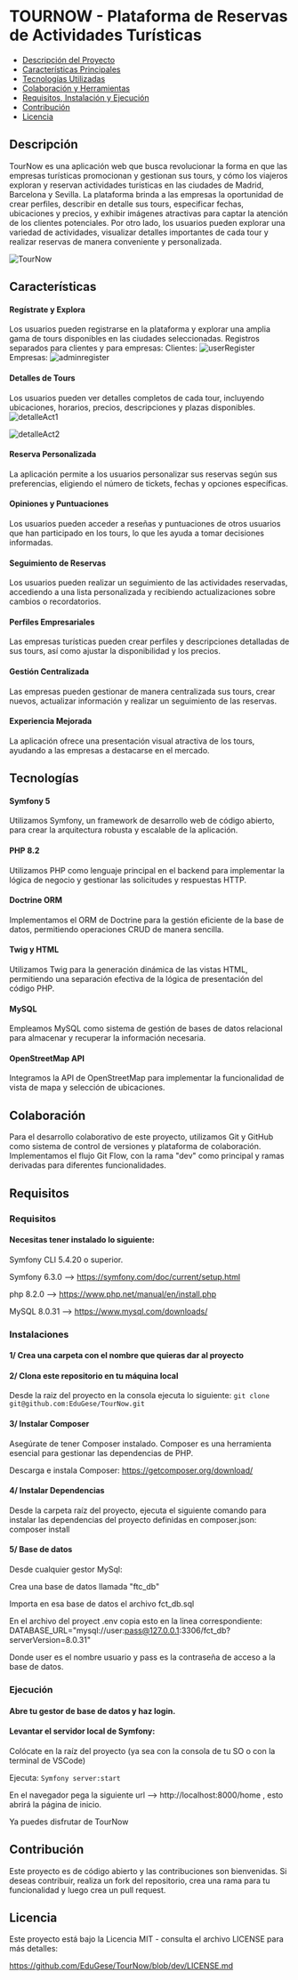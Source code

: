 # TOURNOW - Plataforma de Reservas de Actividades Turísticas


- [Descripción del Proyecto](#descripción)
- [Características Principales](#Características)
- [Tecnologías Utilizadas](#Tecnologías)
- [Colaboración y Herramientas](#Colaboración)
- [Requisitos, Instalación y Ejecución](#Requisitos)
- [Contribución](#Contribución)
- [Licencia](#Licencia)




## Descripción

TourNow es una aplicación web que busca revolucionar la forma en que las empresas turísticas promocionan y gestionan sus tours, y cómo los viajeros exploran y reservan actividades turísticas en las ciudades de Madrid, Barcelona y Sevilla. La plataforma brinda a las empresas la oportunidad de crear perfiles, describir en detalle sus tours, especificar fechas, ubicaciones y precios, y exhibir imágenes atractivas para captar la atención de los clientes potenciales. Por otro lado, los usuarios pueden explorar una variedad de actividades, visualizar detalles importantes de cada tour y realizar reservas de manera conveniente y personalizada.

![TourNow](https://github.com/EduGese/TourNow/assets/122921699/ba563f48-ab8d-4ce4-80db-c11fa36087d9)



## Características

#### Regístrate y Explora
Los usuarios pueden registrarse en la plataforma y explorar una amplia gama de tours disponibles en las ciudades seleccionadas. Registros separados para clientes y para empresas:
Clientes:
![userRegister](https://github.com/EduGese/TourNow/assets/122921699/d5da9ef9-a289-486d-af7d-84a9fe5a22b2)
Empresas:
![adminregister](https://github.com/EduGese/TourNow/assets/122921699/e991a177-e5ae-4271-8863-57d98577b995)





#### Detalles de Tours
Los usuarios pueden ver detalles completos de cada tour, incluyendo ubicaciones, horarios, precios, descripciones y plazas disponibles.
![detalleAct1](https://github.com/EduGese/TourNow/assets/122921699/38fef4b8-e960-4df9-918e-4a4d86abe491)

![detalleAct2](https://github.com/EduGese/TourNow/assets/122921699/9ddb80fa-1412-4d08-86f4-973f2d99cbc6)

#### Reserva Personalizada
La aplicación permite a los usuarios personalizar sus reservas según sus preferencias, eligiendo el número de tickets, fechas y opciones específicas.

#### Opiniones y Puntuaciones
Los usuarios pueden acceder a reseñas y puntuaciones de otros usuarios que han participado en los tours, lo que les ayuda a tomar decisiones informadas.

#### Seguimiento de Reservas
Los usuarios pueden realizar un seguimiento de las actividades reservadas, accediendo a una lista personalizada y recibiendo actualizaciones sobre cambios o recordatorios.

#### Perfiles Empresariales
Las empresas turísticas pueden crear perfiles y descripciones detalladas de sus tours, así como ajustar la disponibilidad y los precios.

#### Gestión Centralizada
Las empresas pueden gestionar de manera centralizada sus tours, crear nuevos, actualizar información y realizar un seguimiento de las reservas.

#### Experiencia Mejorada
La aplicación ofrece una presentación visual atractiva de los tours, ayudando a las empresas a destacarse en el mercado.

## Tecnologías


#### Symfony 5

Utilizamos Symfony, un framework de desarrollo web de código abierto, para crear la arquitectura robusta y escalable de la aplicación.

#### PHP 8.2

Utilizamos PHP como lenguaje principal en el backend para implementar la lógica de negocio y gestionar las solicitudes y respuestas HTTP.

#### Doctrine ORM

Implementamos el ORM de Doctrine para la gestión eficiente de la base de datos, permitiendo operaciones CRUD de manera sencilla.

#### Twig y HTML

Utilizamos Twig para la generación dinámica de las vistas HTML, permitiendo una separación efectiva de la lógica de presentación del código PHP.

#### MySQL

Empleamos MySQL como sistema de gestión de bases de datos relacional para almacenar y recuperar la información necesaria.

#### OpenStreetMap API

Integramos la API de OpenStreetMap para implementar la funcionalidad de vista de mapa y selección de ubicaciones.


## Colaboración

Para el desarrollo colaborativo de este proyecto, utilizamos Git y GitHub como sistema de control de versiones y plataforma de colaboración. Implementamos el flujo Git Flow, con la rama "dev" como principal y ramas derivadas para diferentes funcionalidades.

## Requisitos

### Requisitos

#### Necesitas tener instalado lo siguiente:

Symfony CLI 5.4.20 o superior.

Symfony 6.3.0  --> https://symfony.com/doc/current/setup.html

php 8.2.0 --> https://www.php.net/manual/en/install.php

MySQL 8.0.31  -->  https://www.mysql.com/downloads/


### Instalaciones

 #### 1/ Crea una carpeta con el nombre que quieras dar al proyecto


####  2/ Clona este repositorio en tu máquina local
Desde la raiz del proyecto en la consola ejecuta lo siguiente: 
````git clone git@github.com:EduGese/TourNow.git````

 #### 3/ Instalar Composer
Asegúrate de tener Composer instalado. Composer es una herramienta esencial para gestionar las dependencias de PHP.

Descarga e instala Composer: https://getcomposer.org/download/

 #### 4/ Instalar Dependencias
Desde la carpeta raíz del proyecto, ejecuta el siguiente comando para instalar las dependencias del proyecto definidas en composer.json:  composer install

 #### 5/ Base de datos 

Desde cualquier gestor MySql:

Crea una base de datos llamada "ftc_db"

Importa en esa base de datos el archivo fct_db.sql

En el archivo del proyect  .env copia esto en la linea correspondiente: DATABASE_URL="mysql://user:pass@127.0.0.1:3306/fct_db?serverVersion=8.0.31"

Donde user es el nombre usuario y pass es la contraseña de acceso a la base de datos.

### Ejecución

#### Abre tu gestor de base de datos y haz login.
#### Levantar el servidor local de Symfony:

 Colócate en la raíz del proyecto (ya sea con la consola de tu SO o con la terminal de VSCode) 

 Ejecuta:
 ````Symfony server:start````

 En el navegador pega la siguiente url --> http://localhost:8000/home , esto abrirá la página de inicio. 

 Ya puedes disfrutar de TourNow


## Contribución

Este proyecto es de código abierto y las contribuciones son bienvenidas. Si deseas contribuir, realiza un fork del repositorio, crea una rama para tu funcionalidad y luego crea un pull request.

## Licencia

Este proyecto está bajo la Licencia MIT - consulta el archivo LICENSE para más detalles:

https://github.com/EduGese/TourNow/blob/dev/LICENSE.md
